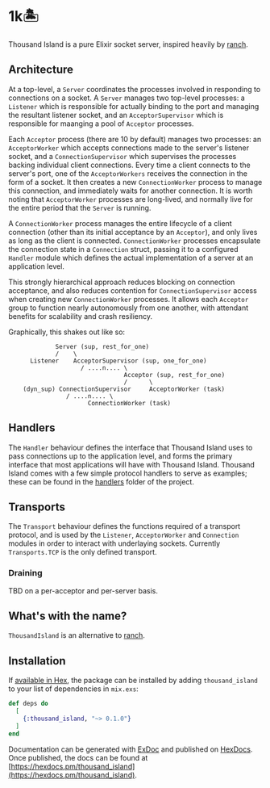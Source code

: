 # 1k🏝 

Thousand Island is a pure Elixir socket server, inspired heavily by [ranch](https://github.com/ninenines/ranch).

## Architecture

At a top-level, a `Server` coordinates the processes involved
in responding to connections on a socket. A `Server` manages two top-level
processes: a `Listener` which is responsible for actually binding to the port 
and managing the resultant listener socket, and an `AcceptorSupervisor` which 
is responsible for maanging a pool of `Acceptor` processes. 

Each `Acceptor` process (there are 10 by default) manages two processes: an 
`AcceptorWorker` which accepts connections made to the server's listener socket, 
and a `ConnectionSupervisor` which supervises the processes backing individual
client connections. Every time a client connects to the server's port, one of 
the `AcceptorWorkers` receives the connection in the form of a socket. It then 
creates a new `ConnectionWorker` process to manage this connection, and immediately 
waits for another connection. It is worth noting that `AcceptorWorker` processes 
are long-lived, and normally live for the entire period that the `Server` is 
running.

A `ConnectionWorker` process manages the entire lifecycle of a client connection (other 
than its initial acceptance by an `Acceptor`), and only lives as long as the 
client is connected. `ConnectionWorker` processes encapsulate the connection state
in a `Connection` struct, passing it to a configured `Handler` module which 
defines the actual implementation of a server at an application level.

This strongly hierarchical approach reduces blocking on connection acceptance, and
also reduces contention for `ConnectionSupervisor` access when creating new 
`ConnectionWorker` processes. It allows each `Acceptor` group to function nearly 
autonomously from one another, with attendant benefits for scalability and crash 
resiliency.

Graphically, this shakes out like so:

```
             Server (sup, rest_for_one)
             /    \
      Listener    AcceptorSupervisor (sup, one_for_one)
                    / ....n.... \
                                Acceptor (sup, rest_for_one)
                                /      \
    (dyn_sup) ConnectionSupervisor     AcceptorWorker (task)
                / ....n.... \
                      ConnectionWorker (task)
```

## Handlers

The `Handler` behaviour defines the interface that Thousand Island uses to pass
connections up to the application level, and forms the primary interface that 
most applications will have with Thousand Island. Thousand Island comes with
a few simple protocol handlers to serve as examples; these can be found in the [handlers](https://github.com/mtrudel/thousand_island) 
folder of the project.

## Transports

The `Transport` behaviour defines the functions required of a transport protocol, 
and is used by the `Listener`, `AcceptorWorker` and `Connection` modules in 
order to interact with underlaying sockets. Currently `Transports.TCP` is the 
only defined transport.

### Draining

TBD on a per-acceptor and per-server basis. 

## What's with the name?

`ThousandIsland` is an alternative to [ranch](https://github.com/ninenines/ranch).

## Installation

If [available in Hex](https://hex.pm/docs/publish), the package can be installed
by adding `thousand_island` to your list of dependencies in `mix.exs`:

```elixir
def deps do
  [
    {:thousand_island, "~> 0.1.0"}
  ]
end
```

Documentation can be generated with [ExDoc](https://github.com/elixir-lang/ex_doc)
and published on [HexDocs](https://hexdocs.pm). Once published, the docs can
be found at [https://hexdocs.pm/thousand_island](https://hexdocs.pm/thousand_island).

